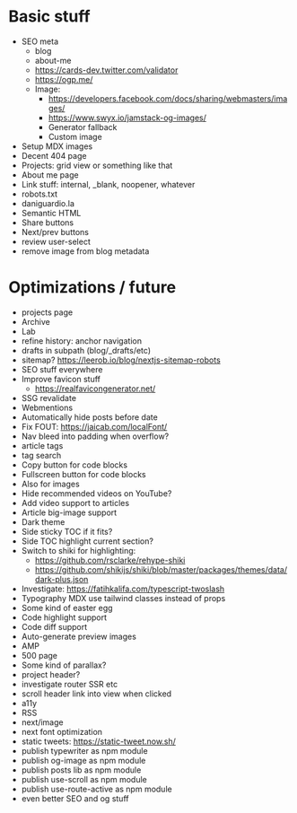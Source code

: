 # Basic stuff

- SEO meta
  - blog
  - about-me
  - https://cards-dev.twitter.com/validator
  - https://ogp.me/
  - Image:
    - https://developers.facebook.com/docs/sharing/webmasters/images/
    - https://www.swyx.io/jamstack-og-images/
    - Generator fallback
    - Custom image
- Setup MDX images
- Decent 404 page
- Projects: grid view or something like that
- About me page
- Link stuff: internal, \_blank, noopener, whatever
- robots.txt
- daniguardio.la
- Semantic HTML
- Share buttons
- Next/prev buttons
- review user-select
- remove image from blog metadata

# Optimizations / future

- projects page
- Archive
- Lab
- refine history: anchor navigation
- drafts in subpath (blog/\_drafts/etc)
- sitemap? https://leerob.io/blog/nextjs-sitemap-robots
- SEO stuff everywhere
- Improve favicon stuff
  - https://realfavicongenerator.net/
- SSG revalidate
- Webmentions
- Automatically hide posts before date
- Fix FOUT: https://jaicab.com/localFont/
- Nav bleed into padding when overflow?
- article tags
- tag search
- Copy button for code blocks
- Fullscreen button for code blocks
- Also for images
- Hide recommended videos on YouTube?
- Add video support to articles
- Article big-image support
- Dark theme
- Side sticky TOC if it fits?
- Side TOC highlight current section?
- Switch to shiki for highlighting:
  - https://github.com/rsclarke/rehype-shiki
  - https://github.com/shikijs/shiki/blob/master/packages/themes/data/dark-plus.json
- Investigate: https://fatihkalifa.com/typescript-twoslash
- Typography MDX use tailwind classes instead of props
- Some kind of easter egg
- Code highlight support
- Code diff support
- Auto-generate preview images
- AMP
- 500 page
- Some kind of parallax?
- project header?
- investigate router SSR etc
- scroll header link into view when clicked
- a11y
- RSS
- next/image
- next font optimization
- static tweets: https://static-tweet.now.sh/
- publish typewriter as npm module
- publish og-image as npm module
- publish posts lib as npm module
- publish use-scroll as npm module
- publish use-route-active as npm module
- even better SEO and og stuff
